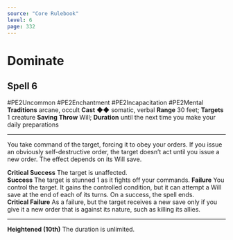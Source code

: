 ```yaml
---
source: "Core Rulebook"
level: 6
page: 332
---
```


# Dominate
## Spell 6
#PE2Uncommon #PE2Enchantment #PE2Incapacitation #PE2Mental 
**Traditions** arcane, occult
**Cast** ◆◆ somatic, verbal
**Range** 30 feet; **Targets** 1 creature
**Saving Throw** Will; **Duration** until the next time you make your daily preparations

-----
You take command of the target, forcing it to obey your orders. If you issue an obviously self-destructive order, the target doesn’t act until you issue a new order. The effect depends on its Will save.

**Critical Success** The target is unaffected.  
**Success** The target is stunned 1 as it fights off your commands. 
**Failure** You control the target. It gains the controlled condition, but it can attempt a Will save at the end of each of its turns. On a success, the spell ends.  
**Critical Failure** As a failure, but the target receives a new save only if you give it a new order that is against its nature, such as killing its allies.  

---
**Heightened (10th)** The duration is unlimited.